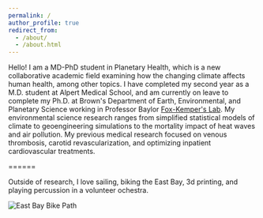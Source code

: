 ```yaml
---
permalink: /
author_profile: true
redirect_from: 
  - /about/
  - /about.html
---
```


Hello! I am a MD-PhD student in Planetary Health, which is a new collaborative academic field examining how the changing climate affects human health, among other topics. I have completed my second year as a M.D. student at Alpert Medical School, and am currently on leave to complete my Ph.D. at Brown's Department of Earth, Environmental, and Planetary Science working in Professor Baylor [Fox-Kemper's Lab](https://https://fox-kemper.com/). My environmental science research ranges from simplified statistical models of climate to geoengineering simulations to the mortality impact of heat waves and air pollution. My previous medical research focused on venous thrombosis, carotid revascularization, and optimizing inpatient cardiovascular treatments.



======

Outside of research, I love sailing, biking the East Bay, 3d printing, and playing percussion in a volunteer ochestra.

![East Bay Bike Path](EastBayBikePath.png)
